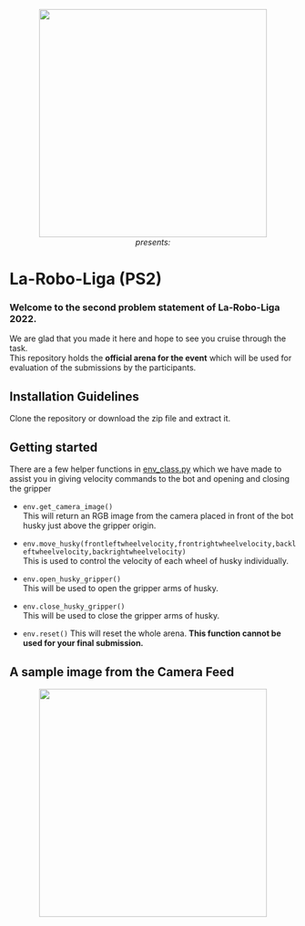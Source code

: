 <p align="center">
 <img  width="400" height="400" src="https://github.com/Robotics-Club-IIT-BHU/Vision2_20_Areana/blob/main/media/robo.jpg"><br>
  <i>presents:</i>  
</p>

# La-Robo-Liga (PS2)

### Welcome to the second problem statement of La-Robo-Liga 2022.   
We are glad that you made it here and hope to see you cruise through the task.  
This repository holds the **official arena for the event** which will be used for evaluation of the submissions by the participants.

## Installation Guidelines  
Clone the repository or download the zip file and extract it.

## Getting started
There are a few helper functions in [env_class.py](https://github.com/Robotics-Club-IIT-BHU/FreshersEvent_PS2Arena/blob/HD/test_scripts/env_class.py) which we have made to assist you in giving velocity commands to the bot and opening and closing the gripper
   * `env.get_camera_image()`  
      This will return an RGB image from the camera placed in front of the bot husky just above the gripper origin.  
      
   * `env.move_husky(frontleftwheelvelocity,frontrightwheelvelocity,backleftwheelvelocity,backrightwheelvelocity)`  
      This is used to control the velocity of each wheel of husky individually.
      
   * `env.open_husky_gripper()`  
      This will be used to open the gripper arms of husky.
      
   * `env.close_husky_gripper()`  
      This will be used to close the gripper arms of husky.
      
   * `env.reset()`
      This will reset the whole arena. **This function cannot be used for your final submission.** 
      
## A sample image from the Camera Feed
<p align="center">
 <img  width="400" height="400" src="https://github.com/Robotics-Club-IIT-BHU/FreshersEvent_PS2Arena/blob/HD/Sample_Camera_Image.png"><br>
</p>
